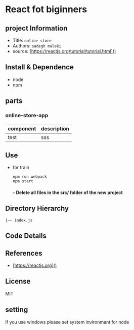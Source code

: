 React fot biginners
===
## project Information
- Title:  `online store`
- Authors:  `sadegh maleki`
- source: [https://reactjs.org/tutorial/tutorial.html]()

## Install & Dependence
- node
- npm

## parts
### online-store-app
| component | description |
| ---     | ---   |
| test |sss |

## Use
- for train
  ```
  npm run webpack
  npm start
  ```
  #### - Delete all files in the src/ folder of the new project


## Directory Hierarchy
```
|—— index.js
```
## Code Details

## References
- [https://reactjs.org]()
  
## License
MIT

## setting
If you use windows please set system invironmant for node

